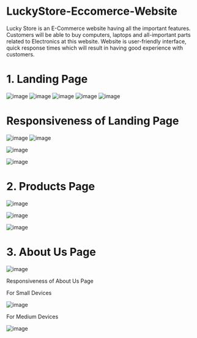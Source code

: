 # LuckyStore-Eccomerce-Website
Lucky Store is an E-Commerce website having all the important features. Customers will be able to buy computers, laptops and all-important parts related to Electronics at this website. Website is user-friendly interface, quick response times which will result in having good experience with customers. 

# 1. Landing Page

![image](https://github.com/haristahir58/LuckyStore-Eccomerce-Website/assets/80643073/9b0f0b36-1b42-46a7-8a4d-be9d3df8f8e2)
![image](https://github.com/haristahir58/LuckyStore-Eccomerce-Website/assets/80643073/6d55a889-7f7b-4b69-973e-96b53cdee8aa)
![image](https://github.com/haristahir58/LuckyStore-Eccomerce-Website/assets/80643073/c5843eb6-8b36-422e-96b1-64e64e0a25ee)
![image](https://github.com/haristahir58/LuckyStore-Eccomerce-Website/assets/80643073/ff59bff7-85cb-4e00-8786-a829db661499)
![image](https://github.com/haristahir58/LuckyStore-Eccomerce-Website/assets/80643073/cb426c93-a9c9-4c15-bf0e-d17e1a4634c1)

# Responsiveness of Landing Page

![image](https://github.com/haristahir58/LuckyStore-Eccomerce-Website/assets/80643073/ae9aef92-4a18-4729-8c9b-5a8615451265)
![image](https://github.com/haristahir58/LuckyStore-Eccomerce-Website/assets/80643073/b7fba39d-9b8d-4b46-a8a0-c4a7a506f67f)

![image](https://github.com/haristahir58/LuckyStore-Eccomerce-Website/assets/80643073/dec19c2b-e762-4132-bf14-7d37a4a4bf29)

![image](https://github.com/haristahir58/LuckyStore-Eccomerce-Website/assets/80643073/0836fb76-9b50-4fef-aaf0-b4420fc0d7aa)

# 2. Products Page

![image](https://github.com/haristahir58/LuckyStore-Eccomerce-Website/assets/80643073/5c58fca2-6201-40ac-a744-35775cf332ab)

![image](https://github.com/haristahir58/LuckyStore-Eccomerce-Website/assets/80643073/080c261c-3dd3-49f6-bddb-8425443887e5)

![image](https://github.com/haristahir58/LuckyStore-Eccomerce-Website/assets/80643073/1b061492-064d-4a53-889d-6f44c04523ed)

# 3.	About Us Page


![image](https://github.com/haristahir58/LuckyStore-Eccomerce-Website/assets/80643073/2be06563-2309-4afb-90a6-97b9abd470b1)

Responsiveness of About Us Page

For Small Devices


![image](https://github.com/haristahir58/LuckyStore-Eccomerce-Website/assets/80643073/3d498603-7382-438d-b2cd-de84df6d85ae)

For Medium Devices


![image](https://github.com/haristahir58/LuckyStore-Eccomerce-Website/assets/80643073/2ef600e3-f6d4-475a-ac8c-d0fcdaad6095)





